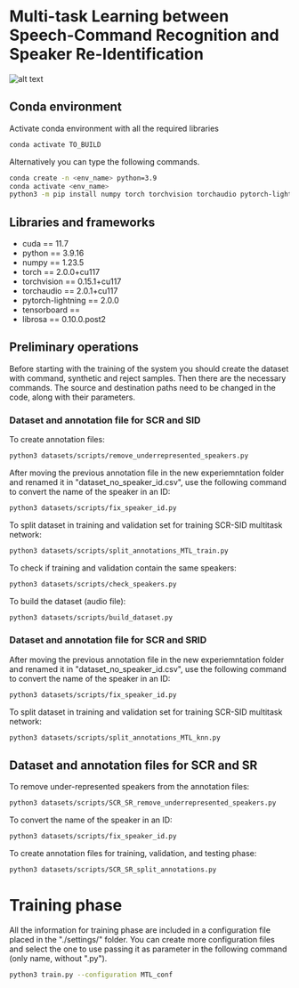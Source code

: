 # Multi-task Learning between Speech-Command Recognition and Speaker Re-Identification

![alt text](https://github.com/stefanobini/command_interaction/training/blob/main/figures/sci_workflow.png)

## Conda environment
Activate conda environment with all the required libraries
```bash
conda activate TO_BUILD
```

Alternatively you can type the following commands.
```bash
conda create -n <env_name> python=3.9
conda activate <env_name>
python3 -m pip install numpy torch torchvision torchaudio pytorch-lightning pandas colorama tqdm librosa matplotlib dotmap torchmetrics torchsummary tensorboard python-telegram-bot==13.7 pydub
```

## Libraries and frameworks
- cuda == 11.7
- python == 3.9.16
- numpy == 1.23.5
- torch == 2.0.0+cu117
- torchvision == 0.15.1+cu117
- torchaudio == 2.0.1+cu117
- pytorch-lightning == 2.0.0
- tensorboard == 
- librosa == 0.10.0.post2

## Preliminary operations
Before starting with the training of the system you should create the dataset with command, synthetic and reject samples. Then there are the necessary commands. The source and destination paths need to be changed in the code, along with their parameters.

### Dataset and annotation file for SCR and SID
To create annotation files:
```bash
python3 datasets/scripts/remove_underrepresented_speakers.py
```

After moving the previous annotation file in the new experiemntation folder and renamed it in "dataset_no_speaker_id.csv", use the following command to convert the name of the speaker in an ID:
```bash
python3 datasets/scripts/fix_speaker_id.py
```

To split dataset in training and validation set for training SCR-SID multitask network:
```bash
python3 datasets/scripts/split_annotations_MTL_train.py
```

To check if training and validation contain the same speakers:
```bash
python3 datasets/scripts/check_speakers.py
```

To build the dataset (audio file):
```bash
python3 datasets/scripts/build_dataset.py
```

### Dataset and annotation file for SCR and SRID
After moving the previous annotation file in the new experiemntation folder and renamed it in "dataset_no_speaker_id.csv", use the following command to convert the name of the speaker in an ID:
```bash
python3 datasets/scripts/fix_speaker_id.py
```

To split dataset in training and validation set for training SCR-SID multitask network:
```bash
python3 datasets/scripts/split_annotations_MTL_knn.py
```

## Dataset and annotation files for SCR and SR

To remove under-represented speakers from the annotation files:
```bash
python3 datasets/scripts/SCR_SR_remove_underrepresented_speakers.py
```

To convert the name of the speaker in an ID:
```bash
python3 datasets/scripts/fix_speaker_id.py
```

To create annotation files for training, validation, and testing phase:
```bash
python3 datasets/scripts/SCR_SR_split_annotations.py
```


# Training phase
All the information for training phase are included in a configuration file placed in the "./settings/" folder. You can create more configuration files and select the one to use passing it as parameter in the following command (only name, without ".py").
```bash
python3 train.py --configuration MTL_conf
```
